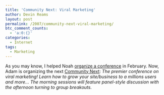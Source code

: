 ```yaml
---
title: 'Community Next: Viral Marketing'
author: Devin Reams
layout: post
permalink: /2007/community-next-viral-marketing/
btc_comment_counts:
  - 'a:0:{}'
categories:
  - Internet
tags:
  - Marketing
---
```

As you may know, I helped Noah [organize a conference][1] in February. Now, Adam is organizing the next [Community Next][2]: *The premier conference on viral marketing! Learn how to grow your site/business to a millions users and more&#8230; The morning sessions will feature panel-style discussion with the afternoon turning to group breakouts.*

 [1]: http://devin.reams.me/2007/community-next-wrap-up/
 [2]: http://www.communitynext.com/